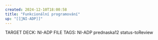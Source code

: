 ```yaml
---
created: 2024-12-10T18:00:58
title: "Funkcionální programování"
up: "[[📖NI-ADP]]"
---
```


TARGET DECK: NI-ADP
FILE TAGS: NI-ADP prednaska12 status-toReview



